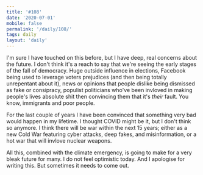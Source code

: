 ```yaml
---
title: '#108'
date: '2020-07-01'
mobile: false
permalink: '/daily/108/'
tags: daily
layout: 'daily'
---
```


I'm sure I have touched on this before, but I have deep, real concerns about the future. I don't think it's a reach to say that we're seeing the early stages of the fall of democracy. Huge outside influence in elections, Facebook being used to leverage voters prejudices (and then being totally unrepentant about it), news or opinions that people dislike being dismissed as fake or consipracy, populist politicians who've been invloved in making people's lives absolute shit then convincing them that it's _their_ fault. You know, immigrants and poor people.

For the last couple of years I have been convinced that something very bad would happen in my lifetime. I thought COVID might be it, but I don't think so anymore. I think there will be war within the next 15 years; either as a new Cold War featuring cyber attacks, deep fakes, and misinformation, or a hot war that will invlove nuclear weapons.

All this, combined with the climate emergency, is going to make for a very bleak future for many. I do not feel optimistic today. And I apologise for writing this. But sometimes it needs to come out.
